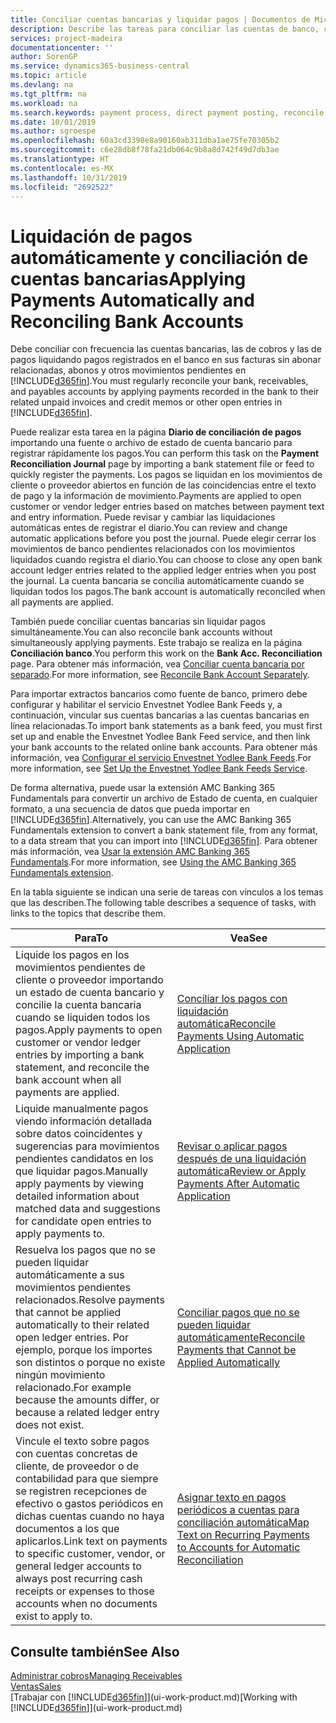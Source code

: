 ```yaml
---
title: Conciliar cuentas bancarias y liquidar pagos | Documentos de Microsoft
description: Describe las tareas para conciliar las cuentas de banco, cobros y pagos, registrar recibos de efectivo o gastos, y liquidar los pagos automáticamente.
services: project-madeira
documentationcenter: ''
author: SorenGP
ms.service: dynamics365-business-central
ms.topic: article
ms.devlang: na
ms.tgt_pltfrm: na
ms.workload: na
ms.search.keywords: payment process, direct payment posting, reconcile payment, expenses, cash receipts
ms.date: 10/01/2019
ms.author: sgroespe
ms.openlocfilehash: 60a3cd3398e8a90160ab311dba1ae75fe70305b2
ms.sourcegitcommit: c6e28db8f78fa21db064c9b8a8d742f49d7db3ae
ms.translationtype: HT
ms.contentlocale: es-MX
ms.lasthandoff: 10/31/2019
ms.locfileid: "2692522"
---
```

# <a name="applying-payments-automatically-and-reconciling-bank-accounts"></a><span data-ttu-id="17244-103">Liquidación de pagos automáticamente y conciliación de cuentas bancarias</span><span class="sxs-lookup"><span data-stu-id="17244-103">Applying Payments Automatically and Reconciling Bank Accounts</span></span>
<span data-ttu-id="17244-104">Debe conciliar con frecuencia las cuentas bancarias, las de cobros y las de pagos liquidando pagos registrados en el banco en sus facturas sin abonar relacionadas, abonos y otros movimientos pendientes en [!INCLUDE[d365fin](includes/d365fin_md.md)].</span><span class="sxs-lookup"><span data-stu-id="17244-104">You must regularly reconcile your bank, receivables, and payables accounts by applying payments recorded in the bank to their related unpaid invoices and credit memos or other open entries in [!INCLUDE[d365fin](includes/d365fin_md.md)].</span></span>  

<span data-ttu-id="17244-105">Puede realizar esta tarea en la página **Diario de conciliación de pagos** importando una fuente o archivo de estado de cuenta bancario para registrar rápidamente los pagos.</span><span class="sxs-lookup"><span data-stu-id="17244-105">You can perform this task on the **Payment Reconciliation Journal** page by importing a bank statement file or feed to quickly register the payments.</span></span> <span data-ttu-id="17244-106">Los pagos se liquidan en los movimientos de cliente o proveedor abiertos en función de las coincidencias entre el texto de pago y la información de movimiento.</span><span class="sxs-lookup"><span data-stu-id="17244-106">Payments are applied to open customer or vendor ledger entries based on matches between payment text and entry information.</span></span> <span data-ttu-id="17244-107">Puede revisar y cambiar las liquidaciones automáticas entes de registrar el diario.</span><span class="sxs-lookup"><span data-stu-id="17244-107">You can review and change automatic applications before you post the journal.</span></span> <span data-ttu-id="17244-108">Puede elegir cerrar los movimientos de banco pendientes relacionados con los movimientos liquidados cuando registra el diario.</span><span class="sxs-lookup"><span data-stu-id="17244-108">You can choose to close any open bank account ledger entries related to the applied ledger entries when you post the journal.</span></span> <span data-ttu-id="17244-109">La cuenta bancaria se concilia automáticamente cuando se liquidan todos los pagos.</span><span class="sxs-lookup"><span data-stu-id="17244-109">The bank account is automatically reconciled when all payments are applied.</span></span>

<span data-ttu-id="17244-110">También puede conciliar cuentas bancarias sin liquidar pagos simultáneamente.</span><span class="sxs-lookup"><span data-stu-id="17244-110">You can also reconcile bank accounts without simultaneously applying payments.</span></span> <span data-ttu-id="17244-111">Este trabajo se realiza en la página **Conciliación banco**.</span><span class="sxs-lookup"><span data-stu-id="17244-111">You perform this work on the **Bank Acc. Reconciliation** page.</span></span> <span data-ttu-id="17244-112">Para obtener más información, vea [Conciliar cuenta bancaria por separado](bank-how-reconcile-bank-accounts-separately.md).</span><span class="sxs-lookup"><span data-stu-id="17244-112">For more information, see [Reconcile Bank Account Separately](bank-how-reconcile-bank-accounts-separately.md).</span></span>   

<span data-ttu-id="17244-113">Para importar extractos bancarios como fuente de banco, primero debe configurar y habilitar el servicio Envestnet Yodlee Bank Feeds y, a continuación, vincular sus cuentas bancarias a las cuentas bancarias en línea relacionadas.</span><span class="sxs-lookup"><span data-stu-id="17244-113">To import bank statements as a bank feed, you must first set up and enable the Envestnet Yodlee Bank Feed service, and then link your bank accounts to the related online bank accounts.</span></span> <span data-ttu-id="17244-114">Para obtener más información, vea [Configurar el servicio Envestnet Yodlee Bank Feeds](bank-how-setup-bank-statement-service.md).</span><span class="sxs-lookup"><span data-stu-id="17244-114">For more information, see [Set Up the Envestnet Yodlee Bank Feeds Service](bank-how-setup-bank-statement-service.md).</span></span>  

<span data-ttu-id="17244-115">De forma alternativa, puede usar la extensión AMC Banking 365 Fundamentals para convertir un archivo de Estado de cuenta, en cualquier formato, a una secuencia de datos que pueda importar en [!INCLUDE[d365fin](includes/d365fin_md.md)].</span><span class="sxs-lookup"><span data-stu-id="17244-115">Alternatively, you can use the AMC Banking 365 Fundamentals extension to convert a bank statement file, from any format, to a data stream that you can import into [!INCLUDE[d365fin](includes/d365fin_md.md)].</span></span> <span data-ttu-id="17244-116">Para obtener más información, vea [Usar la extensión AMC Banking 365 Fundamentals](ui-extensions-amc-banking.md).</span><span class="sxs-lookup"><span data-stu-id="17244-116">For more information, see [Using the AMC Banking 365 Fundamentals extension](ui-extensions-amc-banking.md).</span></span>  

<span data-ttu-id="17244-117">En la tabla siguiente se indican una serie de tareas con vínculos a los temas que las describen.</span><span class="sxs-lookup"><span data-stu-id="17244-117">The following table describes a sequence of tasks, with links to the topics that describe them.</span></span>  

| <span data-ttu-id="17244-118">Para</span><span class="sxs-lookup"><span data-stu-id="17244-118">To</span></span> | <span data-ttu-id="17244-119">Vea</span><span class="sxs-lookup"><span data-stu-id="17244-119">See</span></span> |
| --- | --- |
| <span data-ttu-id="17244-120">Liquide los pagos en los movimientos pendientes de cliente o proveedor importando un estado de cuenta bancario y concilie la cuenta bancaria cuando se liquiden todos los pagos.</span><span class="sxs-lookup"><span data-stu-id="17244-120">Apply payments to open customer or vendor ledger entries by importing a bank statement, and reconcile the bank account when all payments are applied.</span></span> |[<span data-ttu-id="17244-121">Conciliar los pagos con liquidación automática</span><span class="sxs-lookup"><span data-stu-id="17244-121">Reconcile Payments Using Automatic Application</span></span>](receivables-how-reconcile-payments-auto-application.md) |
| <span data-ttu-id="17244-122">Liquide manualmente pagos viendo información detallada sobre datos coincidentes y sugerencias para movimientos pendientes candidatos en los que liquidar pagos.</span><span class="sxs-lookup"><span data-stu-id="17244-122">Manually apply payments by viewing detailed information about matched data and suggestions for candidate open entries to apply payments to.</span></span> |[<span data-ttu-id="17244-123">Revisar o aplicar pagos después de una liquidación automática</span><span class="sxs-lookup"><span data-stu-id="17244-123">Review or Apply Payments After Automatic Application</span></span>](receivables-how-review-apply-payments-auto-application.md) |
| <span data-ttu-id="17244-124">Resuelva los pagos que no se pueden liquidar automáticamente a sus movimientos pendientes relacionados.</span><span class="sxs-lookup"><span data-stu-id="17244-124">Resolve payments that cannot be applied automatically to their related open ledger entries.</span></span> <span data-ttu-id="17244-125">Por ejemplo, porque los importes son distintos o porque no existe ningún movimiento relacionado.</span><span class="sxs-lookup"><span data-stu-id="17244-125">For example because the amounts differ, or because a related ledger entry does not exist.</span></span> |[<span data-ttu-id="17244-126">Conciliar pagos que no se pueden liquidar automáticamente</span><span class="sxs-lookup"><span data-stu-id="17244-126">Reconcile Payments that Cannot be Applied Automatically</span></span>](receivables-how-reconcile-payments-cannot-apply-auto.md) |
| <span data-ttu-id="17244-127">Vincule el texto sobre pagos con cuentas concretas de cliente, de proveedor o de contabilidad para que siempre se registren recepciones de efectivo o gastos periódicos en dichas cuentas cuando no haya documentos a los que aplicarlos.</span><span class="sxs-lookup"><span data-stu-id="17244-127">Link text on payments to specific customer, vendor, or general ledger accounts to always post recurring cash receipts or expenses to those accounts when no documents exist to apply to.</span></span> |[<span data-ttu-id="17244-128">Asignar texto en pagos periódicos a cuentas para conciliación automática</span><span class="sxs-lookup"><span data-stu-id="17244-128">Map Text on Recurring Payments to Accounts for Automatic Reconciliation</span></span>](receivables-how-map-text-recurring-payments-accounts-auto-reconcilliation.md) |

## <a name="see-also"></a><span data-ttu-id="17244-129">Consulte también</span><span class="sxs-lookup"><span data-stu-id="17244-129">See Also</span></span>
[<span data-ttu-id="17244-130">Administrar cobros</span><span class="sxs-lookup"><span data-stu-id="17244-130">Managing Receivables</span></span>](receivables-manage-receivables.md)  
[<span data-ttu-id="17244-131">Ventas</span><span class="sxs-lookup"><span data-stu-id="17244-131">Sales</span></span>](sales-manage-sales.md)  
<span data-ttu-id="17244-132">[Trabajar con [!INCLUDE[d365fin](includes/d365fin_md.md)]](ui-work-product.md)</span><span class="sxs-lookup"><span data-stu-id="17244-132">[Working with [!INCLUDE[d365fin](includes/d365fin_md.md)]](ui-work-product.md)</span></span>
